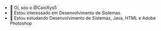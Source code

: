 - 👋 Oi, sou o @CaioXys5
- 👀 Estou interessado em Desenvolvimento de Sistemas
- 🌱 Estou estudando Desenvolvimento de Sistemas, Java, HTML e Adobe Photoshop
